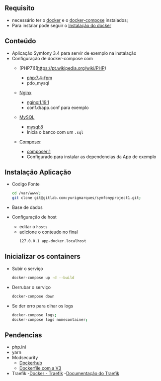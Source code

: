 ## Requisito
  - necessário ter o [docker](https://docs.docker.com/install/linux/docker-ce/centos/) e o [docker-compose](https://github.com/docker/compose/) instalados;
  - Para instalar pode seguir o [Instalação do docker](./instalação_docker.md)

## Conteúdo
  - Aplicação Symfony 3.4 para servir de exemplo na instalação
  - Configuração de docker-compose com
    - [PHP7])(https://pt.wikipedia.org/wiki/PHP)
        - [php:7.4-fpm](https://hub.docker.com/_/php)
        - pdo_mysql
    - [Nginx](https://pt.wikipedia.org/wiki/Nginx)
        - [nginx:1.19.1](https://hub.docker.com/_/nginx)
        - conf.d/app.conf para exemplo
    - [MySQL](https://pt.wikipedia.org/wiki/MySQL)
        - [mysql:8](https://hub.docker.com/_/mysql)
        - Inicia o banco com um `.sql`

    - [Composer](https://getcomposer.org) 
        - [composer:1](https://hub.docker.com/_/composer)
        - Configurado para instalar as dependencias da App de exemplo


## Instalação Aplicação
  - Codigo Fonte
    ```bash
    cd /var/www/;
    git clone git@gitlab.com:yurigmarques/symfonyproject1.git;
    ```
  - Base de dados
    

  - Configuração de host
    - editar o `hosts`
    - adicione o conteudo no final
      ```bash
      127.0.0.1 app-docker.localhost
      ```

## Inicializar os containers
  - Subir o serviço
      ```bash
      docker-compose up -d --build
      ```
  - Derrubar o serviço 
      ```bash
      docker-compose down
      ```
  - Se der erro para olhar os logs
      ```bash
      docker-compose logs;
      docker-compose logs nomecontainer;
      ```


## Pendencias
  - php.ini
  - yarn
  - Modsecurity
    - [Dockerhub](https://hub.docker.com/r/owasp/modsecurity)
    - [Dockerfile com a V3](https://github.com/coreruleset/modsecurity-docker/blob/master/v3-nginx/Dockerfile)
  - Traefik
    -[Docker - Traefik](https://docs.traefik.io/v1.7/configuration/backends/docker)
    -[Documentação do Traefik](https://docs.traefik.io/v1.7/#1-launch-traefik-tell-it-to-listen-to-docker)
